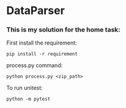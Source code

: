 # DataParser

### This is my solution for the home task:

First install the requirement:

```
pip install -r requirement
```

process.py command:

```
python process.py <zip_path>
```

To run unitest:
```
python -m pytest
```
